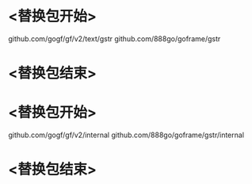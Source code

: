 
# <替换包开始>
github.com/gogf/gf/v2/text/gstr
github.com/888go/goframe/gstr
# <替换包结束>

# <替换包开始>
github.com/gogf/gf/v2/internal
github.com/888go/goframe/gstr/internal
# <替换包结束>
